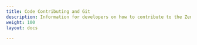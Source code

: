 ```yaml
---
title: Code Contributing and Git
description: Information for developers on how to contribute to the Zen Cart project
weight: 100 
layout: docs

---
```


